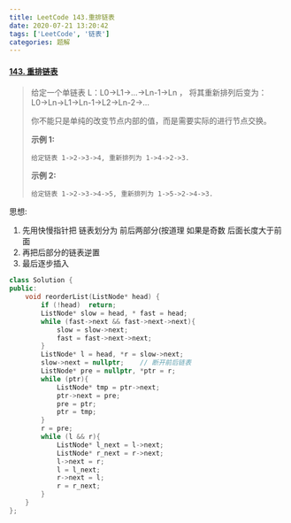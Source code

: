 ```yaml
---
title: LeetCode 143.重排链表
date: 2020-07-21 13:20:42
tags: ['LeetCode', '链表']
categories: 题解
---
```


#### [143. 重排链表](https://leetcode-cn.com/problems/reorder-list/)

<!--more-->

> 给定一个单链表 L：L0→L1→…→Ln-1→Ln ，
> 将其重新排列后变为： L0→Ln→L1→Ln-1→L2→Ln-2→…
>
> 你不能只是单纯的改变节点内部的值，而是需要实际的进行节点交换。
>
>  **示例 1:** 
>
> ```
> 给定链表 1->2->3->4, 重新排列为 1->4->2->3.
> ```
>
>  **示例 2:** 
>
> ```
> 给定链表 1->2->3->4->5, 重新排列为 1->5->2->4->3.
> ```

思想:

1. 先用快慢指针把 链表划分为 前后两部分(按道理 如果是奇数 后面长度大于前面
2. 再把后部分的链表逆置
3. 最后逐步插入

```C++
class Solution {
public:
    void reorderList(ListNode* head) {
        if (!head)  return;
        ListNode* slow = head, * fast = head;
        while (fast->next && fast->next->next){
            slow = slow->next;
            fast = fast->next->next;
        }
        ListNode* l = head, *r = slow->next;
        slow->next = nullptr;    // 断开前后链表
        ListNode* pre = nullptr, *ptr = r;
        while (ptr){
            ListNode* tmp = ptr->next;
            ptr->next = pre;
            pre = ptr;
            ptr = tmp;
        }
        r = pre;
        while (l && r){
            ListNode* l_next = l->next;
            ListNode* r_next = r->next;
            l->next = r;
            l = l_next;
            r->next = l;
            r = r_next;
        }
    }
};
```

